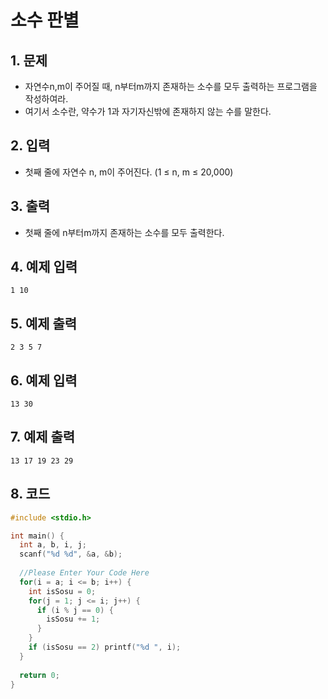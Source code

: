 # 소수 판별

## 1. 문제
- 자연수n,m이 주어질 때, n부터m까지 존재하는 소수를 모두 출력하는 프로그램을 작성하여라. 
- 여기서 소수란, 약수가 1과 자기자신밖에 존재하지 않는 수를 말한다.

## 2. 입력
- 첫째 줄에 자연수 n, m이 주어진다. (1 ≤ n, m ≤ 20,000)

## 3. 출력
- 첫째 줄에 n부터m까지 존재하는 소수를 모두 출력한다.

## 4. 예제 입력
```
1 10
```

## 5. 예제 출력
```
2 3 5 7
```

## 6. 예제 입력
```
13 30
```

## 7. 예제 출력
```
13 17 19 23 29
```

## 8. 코드
```c++
#include <stdio.h>

int main() {
  int a, b, i, j;
  scanf("%d %d", &a, &b);
  
  //Please Enter Your Code Here
  for(i = a; i <= b; i++) {
    int isSosu = 0;
    for(j = 1; j <= i; j++) {
      if (i % j == 0) {
        isSosu += 1;
      }
    }
    if (isSosu == 2) printf("%d ", i);
  }
  
  return 0;
}
```
